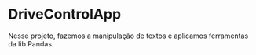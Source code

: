 # DriveControlApp
Nesse projeto, fazemos a manipulação de textos e aplicamos ferramentas da lib Pandas.

